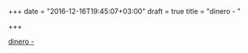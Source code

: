 +++
date = "2016-12-16T19:45:07+03:00"
draft = true
title = "dinero - "

+++

<p><a href="https://t.co/AEPz1TqDYL">dinero - 
